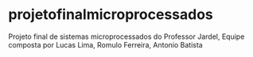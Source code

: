 # projetofinalmicroprocessados
Projeto final de sistemas microprocessados do Professor Jardel, Equipe composta por Lucas Lima, Romulo Ferreira, Antonio Batista
